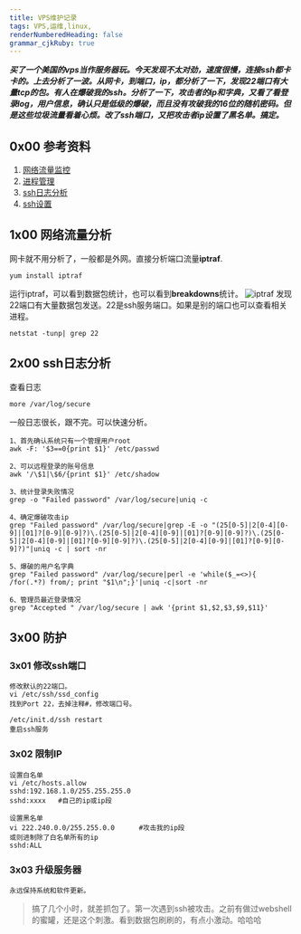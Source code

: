 ```yaml
---
title: VPS维护记录
tags: VPS,运维,linux,
renderNumberedHeading: false
grammar_cjkRuby: true
---
```



***买了一个美国的vps当作服务器玩。今天发现不太对劲，速度很慢，连接ssh都卡卡的。上去分析了一波。从网卡，到端口，ip，都分析了一下，发现22端口有大量tcp的包。有人在爆破我的ssh。分析了一下，攻击者的ip和字典，又看了看登录log，用户信息，确认只是低级的爆破，而且没有攻破我的16位的随机密码。但是这些垃圾流量看着心烦。改了ssh端口，又把攻击者ip设置了黑名单。搞定。***

## 0x00 参考资料

1. [网络流量监控](https://www.cnblogs.com/ramlife/p/10876793.html)
2. [进程管理](https://www.cnblogs.com/nsw2018/p/12459460.html)
3. [ssh日志分析](https://blog.csdn.net/qq_23936389/article/details/82230191)
4. [ssh设置](https://blog.csdn.net/lailaiquququ11/article/details/83510406)

## 1x00 网络流量分析

网卡就不用分析了，一般都是外网。直接分析端口流量**iptraf**.
``` shell
yum install iptraf
```
运行iptraf，可以看到数据包统计，也可以看到**breakdowns**统计。
![iptraf](https://gitee.com/octan3/images_bed/raw/master/小书匠/1591968571621.png)
发现22端口有大量数据包发送。22是ssh服务端口。如果是别的端口也可以查看相关进程。
	
	netstat -tunp| grep 22
	
## 2x00 ssh日志分析

查看日志

	more /var/log/secure
一般日志很长，跟不完。可以快速分析。

	1、首先确认系统只有一个管理用户root
	awk -F: '$3==0{print $1}' /etc/passwd
	
	2、可以远程登录的账号信息
	awk '/\$1|\$6/{print $1}' /etc/shadow
	
	3、统计登录失败情况
	grep -o "Failed password" /var/log/secure|uniq -c
	
	4、确定爆破攻击ip
	grep "Failed password" /var/log/secure|grep -E -o "(25[0-5]|2[0-4][0-9]|[01]?[0-9][0-9]?)\.(25[0-5]|2[0-4][0-9]|[01]?[0-9][0-9]?)\.(25[0-5]|2[0-4][0-9]|[01]?[0-9][0-9]?)\.(25[0-5]|2[0-4][0-9]|[01]?[0-9][0-9]?)"|uniq -c | sort -nr
	
	5、爆破的用户名字典
	grep "Failed password" /var/log/secure|perl -e 'while($_=<>){ /for(.*?) from/; print "$1\n";}'|uniq -c|sort -nr
	
	6、管理员最近登录情况
	grep "Accepted " /var/log/secure | awk '{print $1,$2,$3,$9,$11}'
	

## 3x00 防护

### 3x01 修改ssh端口
	修改默认的22端口。
	vi /etc/ssh/ssd_config
	找到Port 22，去掉注释#，修改端口号。
	
	/etc/init.d/ssh restart
	重启ssh服务

### 3x02 限制IP
	设置白名单
	vi /etc/hosts.allow
	sshd:192.168.1.0/255.255.255.0
	sshd:xxxx	#自己的ip或ip段
	
	设置黑名单
	vi 222.240.0.0/255.255.0.0		#攻击我的ip段
	或则进制除了白名单所有的ip
	sshd:ALL
	
### 3x03 升级服务器
	永远保持系统和软件更新。
	
>搞了几个小时，就差抓包了。第一次遇到ssh被攻击。之前有做过webshell的蜜罐，还是这个刺激。看到数据包刷刷的，有点小激动。哈哈哈
